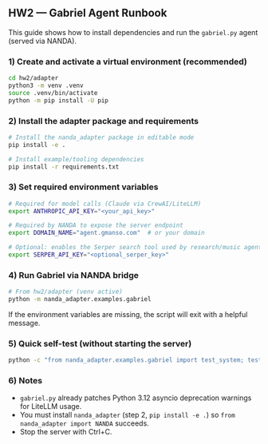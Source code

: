 ## HW2 — Gabriel Agent Runbook

This guide shows how to install dependencies and run the `gabriel.py` agent (served via NANDA).

### 1) Create and activate a virtual environment (recommended)

```bash
cd hw2/adapter
python3 -m venv .venv
source .venv/bin/activate
python -m pip install -U pip
```

### 2) Install the adapter package and requirements

```bash
# Install the nanda_adapter package in editable mode
pip install -e .

# Install example/tooling dependencies
pip install -r requirements.txt
```

### 3) Set required environment variables

```bash
# Required for model calls (Claude via CrewAI/LiteLLM)
export ANTHROPIC_API_KEY="<your_api_key>"

# Required by NANDA to expose the server endpoint
export DOMAIN_NAME="agent.gmanso.com"  # or your domain

# Optional: enables the Serper search tool used by research/music agents
export SERPER_API_KEY="<optional_serper_key>"
```

### 4) Run Gabriel via NANDA bridge

```bash
# From hw2/adapter (venv active)
python -m nanda_adapter.examples.gabriel
```

If the environment variables are missing, the script will exit with a helpful message.

### 5) Quick self-test (without starting the server)

```bash
python -c "from nanda_adapter.examples.gabriel import test_system; test_system()"
```

### 6) Notes

- `gabriel.py` already patches Python 3.12 asyncio deprecation warnings for LiteLLM usage.
- You must install `nanda_adapter` (step 2, `pip install -e .`) so `from nanda_adapter import NANDA` succeeds.
- Stop the server with Ctrl+C.


